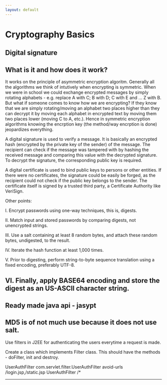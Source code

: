 ```yaml
---
layout: default
---
```

# Cryptography Basics

## Digital signature

## What is it and how does it work?

It works on the principle of asymmetric encryption algoritm. Generally all the algorithms we think of intutively when encrypting is symmetric. When we were in school we could exchange encrypted messages by simply rotating alphabets - e.g. replace A with C; B with D; C with E and ... Z with B. But what if someone comes to know how we are encrypting? If they know that we are simply rotating/moving an alphabet two places higher than they can decrypt it by moving each alphabet in encrypted text by moving them two places lower (moving C to A, etc.). Hence in symmetric encryption algorithms knowing the encrption key (the method/way encrption is done) jeopardizes everything.

A digital signature is used to verify a message. It is basically an encrypted hash (encrypted by the private key of the sender) of the message. The recipient can check if the message was tampered with by hashing the received message and comparing this value with the decrypted signature. To decrypt the signature, the corresponding public key is required. 

A digital certificate is used to bind public keys to persons or other entities. If there were no certificates, the signature could be easily be forged, as the recipient could not check if the public key belongs to the sender. The certificate itself is signed by a trusted third party, a Certificate Authority like VeriSign.

Other points:

I. Encrypt passwords using one-way techniques, this is, digests.

II. Match input and stored passwords by comparing digests, not unencrypted strings.

III. Use a salt containing at least 8 random bytes, and attach these random bytes, undigested, to the result.

IV. Iterate the hash function at least 1,000 times.

V. Prior to digesting, perform string-to-byte sequence translation using a fixed encoding, preferably UTF-8.

VI. Finally, apply BASE64 encoding and store the digest as an US-ASCII character string.
---------------------
Ready made java api - jasypt
--------------------
MD5 is of not much use because it does not use salt.
--------------------
Use filters in J2EE for authenticating the users everytime a request is made.

Create a class which implements Filter class. This should have the methods - doFilter, init and destroy.

<filter>
    <filter-name>UserAuthFilter</filter-name>
    <filter-class>com.servlet.filter.UserAuthFilter </filter-class>
    <init-param>
      <param-name>avoid-urls</param-name>
      <param-value>/login.jsp,/static.jsp</param-value>
    </init-param>
  </filter>
  <filter-mapping>
    <filter-name>UserAuthFilter</filter-name>
    <url-pattern>/*</url-pattern>
  </filter-mapping>

---------------------

